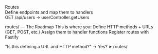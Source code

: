 Routes	
Define endpoints and map them to handlers	
GET /api/users → userController.getUsers

routes/ — The Roadmap
This is where you:
Define HTTP methods + URLs (GET, POST, etc.)
Assign them to handler functions
Register routes with Fastify


"Is this defining a URL and HTTP method?"
→ Yes? ➤ routes/